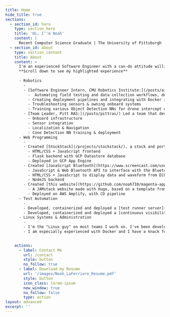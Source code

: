 ```yaml
---
title: Home
hide_title: true
sections:
  - section_id: hero
    type: section_hero
    title: 'Hi, I''m Noah'
    content: |
      Recent Computer Science Graduate | The University of Pittsburgh
  - section_id: about
    type: section_content
    title: About
    content: >
      I'm an experienced Software Engineer with a can-do attitude willing to RTFM and do whatever it takes to keep the ship sailing. I've gained a ton of experience developing in Linux through my various life (2013-present), club (2019-2020) and work (2020-Present) projects. I am a generalist, and my experience helps me learn new technologies and effectively apply them. 
      **Scroll down to see my highlighted experience**
      
      - Robotics
        - 
        - [Software Engineer Intern, CMU Robotics Institute:](/posts/airlab-spring2020/) Supported a team of graduate students developing autonomous drones and ground robots by:
          -  Automating field testing and data collection workflows, decreasing testing time spent in field 3x 
          - Creating deployment pipelines and integrating with Docker infrastructure, decreasing startup time 5x
          - Troubleshooting sensors & owning onboard systems
          - Training various Object Detection NNs for drone intercept challenge (data gathering, cleaning, labeling, validating, training, deploying and optimizing) that achieved 90% effectiveness in competition
        - [Team Leader, Pitt RAS:](/posts/pittras/) Led a team that developed an autonomous ground robot for Pitt RAS, responsible for:
          - Onboard infrastructure
          - Sensor integration
          - Localization & Navigation
          - Cone Detection NN training & deployment
      - Web Programming
        - 
        - Created [StockStack](/projects/stockstack/), a stock and portfolio tracking web app. 
          - HTML/CSS + JavaScript frontend
          - Flask backend with GCP Datastore database
          - Deployed in GCP App Engine 
        - Created [JavaScript Bluetooth](https://www.screencast.com/users/NoahLaFerriere/folders/Default/media/d9540f51-2def-4158-ae16-f8aa3def01ce/embed) module to integrate medical devices with web app
          - JavaScript & Web Bluetooth API to interface with the Bluetooth devices
          - HTML/CSS + JavaScript to display data and waveform from ECG & SpO2 devices
          - NodeJS backend
        - Created [this website](https://github.com/noah710/magenta-apple-23463)
          - A JAMstack website made with Hugo, based on a template from StackBit
          - Deployed on AWS Amplify, with CD pipeline 
      - Test Automation 
        - 
        - Developed, containerized and deployed a [test runner server](https://github.com/noah710/pytest_testrail_testrunner) and integrated it with a 3rd party reporting API
        - Developed, containerized and deployed a [continuous visibility server](https://github.com/noah710/Pytest_Continuous_Visibility), which notified the development team via SMS when critical unit tests failed.
      - Linux Systems & Administration
        - 
        - I'm the "Linux guy" on most teams I work on. I've been developing on Linux systems for 7 years (although only seriously for 3) and I'm excellent at developing, debugging and deploying software in Linux environments. 
        - I am especially experienced with Docker and I have a knack for containerizing and creating deployment solutions for all kinds of software, from SaaS platforms to live field robot stacks.  
  

    actions:
      - label: Contact Me
        url: /contact
        style: button
        no_follow: true
      - label: Download my Resume
        url: '/images/Noah_LaFerriere_Resume.pdf'
        style: button
        icon_class: lorem-ipsum
        new_window: true
        no_follow: false
        type: action
layout: advanced
excerpt: ''
---
```

